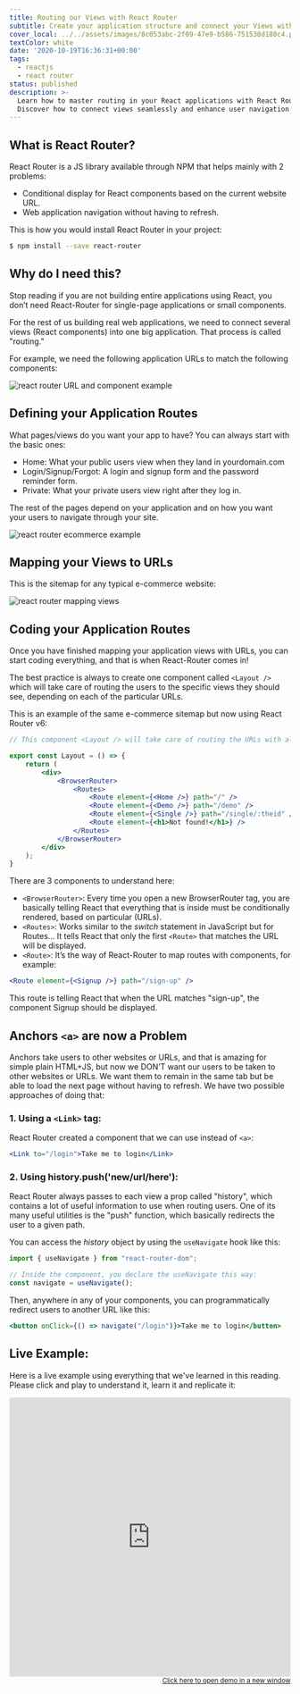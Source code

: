```yaml
---
title: Routing our Views with React Router
subtitle: Create your application structure and connect your Views with React Router
cover_local: ../../assets/images/8c053abc-2f09-47e9-b586-751538d180c4.png
textColor: white
date: '2020-10-19T16:36:31+00:00'
tags:
  - reactjs
  - react router
status: published
description: >-
  Learn how to master routing in your React applications with React Router.
  Discover how to connect views seamlessly and enhance user navigation!
---
```

## What is React Router?

React Router is a JS library available through NPM that helps mainly with 2 problems:

+ Conditional display for React components based on the current website URL.
+ Web application navigation without having to refresh.

This is how you would install React Router in your project:

```bash
$ npm install --save react-router
```

## Why do I need this?

Stop reading if you are not building entire applications using React, you don’t need React-Router for single-page applications or small components.

For the rest of us building real web applications, we need to connect several views (React components) into one big application. That process is called "routing."

For example, we need the following application URLs to match the following components:

![react router URL and component example](https://github.com/breatheco-de/content/blob/master/src/assets/images/6fd2b44b-598b-4ddb-85ba-9c32b086127f.png?raw=true)

## Defining your Application Routes

What pages/views do you want your app to have? You can always start with the basic ones:

+ Home: What your public users view when they land in yourdomain.com
+ Login/Signup/Forgot: A login and signup form and the password reminder form.
+ Private: What your private users view right after they log in.

The rest of the pages depend on your application and on how you want your users to navigate through your site.

![react router ecommerce example](https://github.com/breatheco-de/content/blob/master/src/assets/images/205cd2de-dfae-4712-a5e4-1c922994e60d.png?raw=true)

## Mapping your Views to URLs

This is the sitemap for any typical e-commerce website:

![react router mapping views](https://github.com/breatheco-de/content/blob/master/src/assets/images/9021be43-57ae-4667-8c1a-435b8521ce59.png?raw=true)

## Coding your Application Routes

Once you have finished mapping your application views with URLs, you can start coding everything, and that is when React-Router comes in!

The best practice is always to create one component called `<Layout />` which will take care of routing the users to the specific views they should see, depending on each of the particular URLs.

This is an example of the same e-commerce sitemap but now using React Router v6:

```jsx 
// This component <Layout /> will take care of routing the URLs with all my application views 

export const Layout = () => {
    return (
        <div>
            <BrowserRouter>
                <Routes>
                    <Route element={<Home />} path="/" />
                    <Route element={<Demo />} path="/demo" />
                    <Route element={<Single />} path="/single/:theid" />
                    <Route element={<h1>Not found!</h1>} />
                </Routes>
            </BrowserRouter>
        </div>
    );
}
```

There are 3 components to understand here:

+ `<BrowserRouter>`: Every time you open a new BrowserRouter tag, you are basically telling React that everything that is inside must be conditionally rendered, based on particular <Routes> (URLs).
+ `<Routes>`: Works similar to the *switch* statement in JavaScript but for Routes... It tells React that only the first `<Route>` that matches the URL will be displayed.
+ `<Route>`: It’s the way of React-Router to map routes with components, for example:

```jsx
<Route element={<Signup />} path="/sign-up" />
```

This route is telling React that when the URL matches "sign-up", the component Signup should be displayed.

## Anchors `<a>` are now a Problem

Anchors take users to other websites or URLs, and that is amazing for simple plain HTML+JS, but now we DON’T want our users to be taken to other websites or URLs. We want them to remain in the same tab but be able to load the next page without having to refresh. We have two possible approaches of doing that:

### 1. Using a `<Link>` tag:

React Router created a component that we can use instead of `<a>`:

```jsx
<Link to="/login">Take me to login</Link>
```

### 2. Using history.push('new/url/here'):

React Router always passes to each view a prop called "history", which contains a lot of useful information to use when routing users. One of its many useful utilities is the "push" function, which basically redirects the user to a given path.

You can access the *history* object by using the `useNavigate` hook like this:

```js
import { useNavigate } from "react-router-dom";

// Inside the component, you declare the useNavigate this way:
const navigate = useNavigate();
```

Then, anywhere in any of your components, you can programmatically redirect users to another URL like this:

```jsx
<button onClick={() => navigate("/login")}>Take me to login</button>
```

## Live Example:

Here is a live example using everything that we've learned in this reading. Please click and play to understand it, learn it and replicate it:

<iframe src="https://codesandbox.io/embed/infallible-glitter-soi3js?autoresize=1&amp;module=%2Fsrc%2FLayout.jsx&amp;moduleview=1" style="width:100%; height:500px; border:0; border-radius: 4px; overflow:hidden;" sandbox="allow-modals allow-forms allow-popups allow-scripts allow-same-origin"></iframe>

<div align="right"><small><a href="https://codesandbox.io/embed/infallible-glitter-soi3js?autoresize=1&amp;module=%2Fsrc%2FLayout.jsx&amp;moduleview=1">Click here to open demo in a new window</a></small></div>
